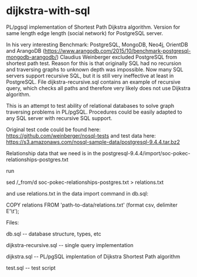 # dijkstra-with-sql
PL/pgsql implementation of Shortest Path Dijkstra algorithm. Version for same length edge length (social network) for PostgreSQL server. 

In his very interesting Benchmark: PostgreSQL, MongoDB, Neo4j, OrientDB and ArangoDB
(https://www.arangodb.com/2015/10/benchmark-postgresql-mongodb-arangodb/) 
Claudius Weinberger excluded PostgreSQL from shortest path test. 
Reason for this is that originally SQL had no recursion and traversing graphs 
to unknown depth was impossible. Now many SQL servers support recursive SQL, but it is still very ineffective 
at least in PostgreSQL. File dijkstra-recursive.sql contains an example of recursive query, 
which checks all paths and therefore very likely does not use Dijkstra algorithm.  

This is an attempt to test ability of relational databases to solve graph traversing problems in PL/pgSQL.
Procedures could be easily adapted to any SQL server with recursive SQL support. 

Original test code could be found here: https://github.com/weinberger/nosql-tests
and test data here: https://s3.amazonaws.com/nosql-sample-data/postgresql-9.4.4.tar.bz2

Relationship data that we need is in the postgresql-9.4.4/import/soc-pokec-relationships-postgres.txt

run

sed /_from/d soc-pokec-relationships-postgres.txt > relations.txt


and use relations.txt
in the data import command in db.sql:

COPY relations FROM 'path-to-data/relations.txt' (format csv, delimiter E'\t');



Files:

db.sql                  -- database structure, types, etc

dijkstra-recursive.sql  -- single query implementation

dijkstra.sql            -- PL/pgSQL implentation of Dijkstra Shortest Path algorithm

test.sql                -- test script


